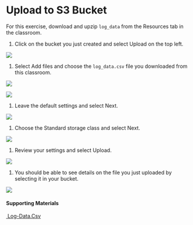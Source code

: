 Upload to S3 Bucket
===================

For this exercise, download and upzip `log_data` from the Resources tab in the classroom.

1.  Click on the bucket you just created and select Upload on the top left.

![](https://video.udacity-data.com/topher/2019/February/5c6d91c3_01-upload-bucket/01-upload-bucket.png)

1.  Select Add files and choose the `log_data.csv` file you downloaded from this classroom.

![](https://video.udacity-data.com/topher/2019/February/5c6d91c2_02-upload-bucket/02-upload-bucket.png)

![](https://video.udacity-data.com/topher/2019/February/5c6d91c2_03-upload-bucket/03-upload-bucket.png)

1.  Leave the default settings and select Next.

![](https://video.udacity-data.com/topher/2019/February/5c6d91c2_04-upload-bucket/04-upload-bucket.png)

1.  Choose the Standard storage class and select Next.

![](https://video.udacity-data.com/topher/2019/February/5c6d91c0_05-upload-bucket/05-upload-bucket.png)

1.  Review your settings and select Upload.

![](https://video.udacity-data.com/topher/2019/February/5c6d91bf_06-upload-bucket/06-upload-bucket.png)

1.  You should be able to see details on the file you just uploaded by selecting it in your bucket.

![](https://video.udacity-data.com/topher/2019/February/5c6d91c1_07-upload-bucket/07-upload-bucket.png)

#### Supporting Materials

[ Log-Data.Csv](https://video.udacity-data.com/topher/2020/May/5ebaef94_log-data.csv/log-data.csv.zip)